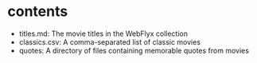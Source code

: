 
# contents
 
- titles.md: The movie titles in the WebFlyx collection
- classics.csv: A comma-separated list of classic movies
- quotes: A directory of files containing memorable quotes from movies
